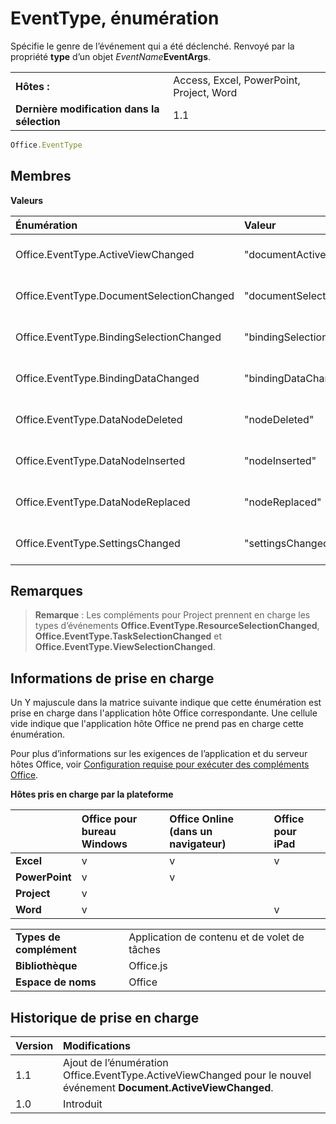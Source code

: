 
# <a name="eventtype-enumeration"></a>EventType, énumération
Spécifie le genre de l’événement qui a été déclenché. Renvoyé par la propriété **type** d’un objet _EventName_**EventArgs**.

|||
|:-----|:-----|
|**Hôtes :**|Access, Excel, PowerPoint, Project, Word|
|**Dernière modification dans la sélection**|1.1|

```js
Office.EventType
```


## <a name="members"></a>Membres


**Valeurs**


|Énumération|Valeur|Description|
|:-----|:-----|:-----|
|Office.EventType.ActiveViewChanged|"documentActiveViewChanged"|Un événement [Document.ActiveViewChanged](../../reference/shared/document.activeviewchanged.md) a été déclenché.|
|Office.EventType.DocumentSelectionChanged|"documentSelectionChanged"|Un événement [Document.SelectionChanged](../../reference/shared/document.selectionchanged.event.md) a été déclenché.|
|Office.EventType.BindingSelectionChanged|"bindingSelectionChanged"|Un événement [Binding.BindingSelectionChanged](../../reference/shared/binding.bindingselectionchangedevent.md) a été déclenché.|
|Office.EventType.BindingDataChanged|"bindingDataChanged"|Un événement [Binding.BindingDataChanged](../../reference/shared/binding.bindingdatachangedevent.md) a été déclenché.|
|Office.EventType.DataNodeDeleted|"nodeDeleted"|Un événement [CustomXmlPart.dataNodeDeleted](../../reference/shared/customxmlpart.datanodedeleted.event.md) a été déclenché.|
|Office.EventType.DataNodeInserted|"nodeInserted"|Un événement [CustomXmlPart.dataNodeInserted](../../reference/shared/customxmlpart.datanodeinserted.event.md) a été déclenché.|
|Office.EventType.DataNodeReplaced|"nodeReplaced"|Un événement [CustomXmlPart.dataNodeReplaced](../../reference/shared/customxmlpart.datanodereplaced.event.md) a été déclenché.|
|Office.EventType.SettingsChanged|"settingsChanged"|Un événement[Settings.settingsChanged](../../reference/shared/settings.settingschangedevent.md) a été déclenché.|

## <a name="remarks"></a>Remarques


 >**Remarque** :  Les compléments pour Project prennent en charge les types d’événements **Office.EventType.ResourceSelectionChanged**, **Office.EventType.TaskSelectionChanged** et **Office.EventType.ViewSelectionChanged**.


## <a name="support-details"></a>Informations de prise en charge


Un Y majuscule dans la matrice suivante indique que cette énumération est prise en charge dans l'application hôte Office correspondante. Une cellule vide indique que l'application hôte Office ne prend pas en charge cette énumération.

Pour plus d’informations sur les exigences de l’application et du serveur hôtes Office, voir [Configuration requise pour exécuter des compléments Office](../../docs/overview/requirements-for-running-office-add-ins.md).


**Hôtes pris en charge par la plateforme**


||**Office pour bureau Windows**|**Office Online (dans un navigateur)**|**Office pour iPad**|
|:-----|:-----|:-----|:-----|
|**Excel**|v|v|v|
|**PowerPoint**|v|v||
|**Project**|v|||
|**Word**|v||v|

|||
|:-----|:-----|
|**Types de complément**|Application de contenu et de volet de tâches|
|**Bibliothèque**|Office.js|
|**Espace de noms**|Office|

## <a name="support-history"></a>Historique de prise en charge



|**Version**|**Modifications**|
|:-----|:-----|
|1.1| Ajout de l’énumération Office.EventType.ActiveViewChanged pour le nouvel événement **Document.ActiveViewChanged**.|
|1.0|Introduit|
